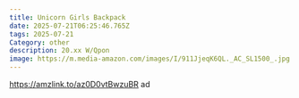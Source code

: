 ```yaml
---
title: Unicorn Girls Backpack
date: 2025-07-21T06:25:46.765Z
tags: 2025-07-21
Category: other
description: 20.xx W/Qpon
image: https://m.media-amazon.com/images/I/911JjeqK6QL._AC_SL1500_.jpg
---
```

https://amzlink.to/az0D0vtBwzuBR ad